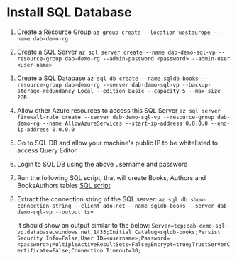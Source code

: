 # Install SQL Database
1. Create a Resource Group
    `az group create --location westeurope --name dab-demo-rg`
		
2. Create a SQL Server
    `az sql server create --name dab-demo-sql-vp --resource-group dab-demo-rg --admin-password <password> --admin-user <user-name>`
		
3. Create a SQL Database
    `az sql db create --name sqldb-books --resource-group dab-demo-rg --server dab-demo-sql-vp --backup-storage-redundancy Local --edition Basic --capacity 5 --max-size 2GB`
		
4. Allow other Azure resources to access this SQL Server
    `az sql server firewall-rule create --server dab-demo-sql-vp --resource-group dab-demo-rg --name AllowAzureServices --start-ip-address 0.0.0.0 --end-ip-address 0.0.0.0`
		
5. Go to SQL DB and allow your machine's public IP to be whitelisted to access Query Editor
	
6. Login to SQL DB using the above username and password
	
7. Run the following SQL script, that will create Books, Authors and BooksAuthors tables
    [SQL script](https://github.com/Azure/data-api-builder/blob/main/samples/getting-started/azure-sql-db/library.azure-sql.sql)
		
8. Extract the connection string of the SQL server:
    `az sql db show-connection-string --client ado.net --name sqldb-books --server dab-demo-sql-vp --output tsv`
		
	It should show an output similar to the below:
    `Server=tcp:dab-demo-sql-vp.database.windows.net,1433;Initial Catalog=sqldb-books;Persist Security Info=False;User ID=<username>;Password=<password>;MultipleActiveResultSets=False;Encrypt=true;TrustServerCertificate=False;Connection Timeout=30;`
